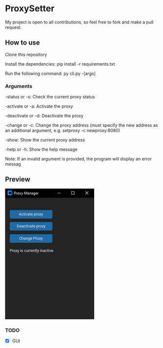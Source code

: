 # ProxySetter
My project is open to all contributions, so feel free to fork and make a pull request.
## How to use
Clone this repository

Install the dependencies: pip install -r requirements.txt

Run the following command: py cli.py -[args]

### Arguments
-status or -s: Check the current proxy status

-activate or -a: Activate the proxy

-deactivate or -d: Deactivate the proxy

-change or -c: Change the proxy address (must specify the new address as an additional argument, e.g. setproxy -c newproxy:8080)

-show: Show the current proxy address

-help or -h: Show the help message

Note: If an invalid argument is provided, the program will display an error messag
## Preview
![alt text](img/preview.png "Logo Title Text 1")
### TODO
- [x] GUI

